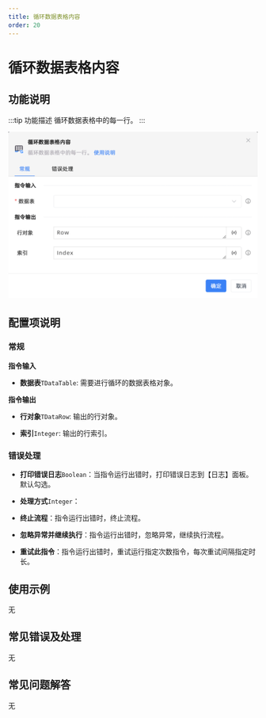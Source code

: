 ```yaml
---
title: 循环数据表格内容
order: 20
---
```


# 循环数据表格内容

## 功能说明

:::tip 功能描述
循环数据表格中的每一行。
:::

![循环数据表格内容](../../../assets/循环数据表格内容_command.png)

## 配置项说明

### 常规

**指令输入**

- **数据表**`TDataTable`: 需要进行循环的数据表格对象。


**指令输出**

- **行对象**`TDataRow`: 输出的行对象。

- **索引**`Integer`: 输出的行索引。

### 错误处理

- **打印错误日志**`Boolean`：当指令运行出错时，打印错误日志到【日志】面板。默认勾选。

- **处理方式**`Integer`：

 - **终止流程**：指令运行出错时，终止流程。

 - **忽略异常并继续执行**：指令运行出错时，忽略异常，继续执行流程。

 - **重试此指令**：指令运行出错时，重试运行指定次数指令，每次重试间隔指定时长。

## 使用示例
无

## 常见错误及处理

无

## 常见问题解答

无

